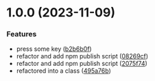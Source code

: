 # 1.0.0 (2023-11-09)

### Features

- press some key ([b2b6b0f](https://github.com/wajeht/mouse/commit/b2b6b0f8cd499898a8aa64fd70691aacf2308a2b))
- refactor and add npm publish script ([08269cf](https://github.com/wajeht/mouse/commit/08269cfa1ba9570de639c60c9db0b72cfa635b8f))
- refactor and add npm publish script ([2075f74](https://github.com/wajeht/mouse/commit/2075f74f98304751fd586829cfe254ecfb5ca161))
- refactored into a class ([495a76b](https://github.com/wajeht/mouse/commit/495a76be02f9c4ec5372728fc8d69dc114285aee))
